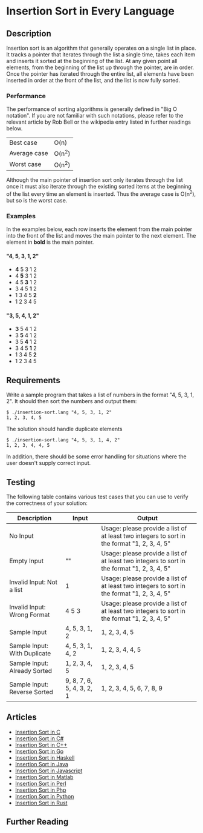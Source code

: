 # Insertion Sort in Every Language

## Description

Insertion sort is an algorithm that generally operates on a single list in place.
It tracks a pointer that iterates through the list a single time, takes each
item and inserts it sorted at the beginning of the list. At any given point
all elements, from the beginning of the list up through the pointer, are in order.
Once the pointer has iterated through the entire list, all elements have been inserted
in order at the front of the list, and the list is now fully sorted.

### Performance

The performance of sorting algorithms is generally defined in "Big O notation".
If you are not familiar with such notations, please refer to the relevant
article by Rob Bell or the wikipedia entry listed in further readings below.

| | |
|---|---|
| Best case | O(n) |
| Average case | O(n<sup>2</sup>) |
| Worst case | O(n<sup>2</sup>) |

Although the main pointer of insertion sort only iterates through the list once
it must also iterate through the existing sorted items at the beginning of the list
every time an element is inserted. Thus the average case is O(n<sup>2</sup>), but so
is the worst case.


### Examples

In the examples below, each row inserts the element from the main pointer 
into the front of the list and moves the main pointer to the next element.
The element in __bold__ is the main pointer.

#### "4, 5, 3, 1, 2"

- __4__   5     3     1     2   
-   4   __5__   3     1     2   
-   4     5   __3__   1     2   
-   3     4     5   __1__   2   
-   1     3     4     5   __2__ 
-   1     2     3     4     5    

#### "3, 5, 4, 1, 2"

- __3__   5     4     1     2   
-   3   __5__   4     1     2   
-   3     5   __4__   1     2   
-   3     4     5   __1__   2   
-   1     3     4     5   __2__ 
-   1     2     3     4     5    


## Requirements

Write a sample program that takes a list of numbers in the format "4, 5, 3, 1, 2".
It should then sort the numbers and output them:

```console
$ ./insertion-sort.lang "4, 5, 3, 1, 2"
1, 2, 3, 4, 5
```

The solution should handle duplicate elements

```console
$ ./insertion-sort.lang "4, 5, 3, 1, 4, 2"
1, 2, 3, 4, 4, 5
```

In addition, there should be some error handling for situations where the user
doesn't supply correct input.


## Testing

The following table contains various test cases that you can use to
verify the correctness of your solution:

| Description                  | Input | Output |
|------------------------------|-------|--------|
| No Input                     |       | Usage: please provide a list of at least two integers to sort in the format "1, 2, 3, 4, 5" |
| Empty Input                  | ""    | Usage: please provide a list of at least two integers to sort in the format "1, 2, 3, 4, 5" |
| Invalid Input: Not a list    | 1     | Usage: please provide a list of at least two integers to sort in the format "1, 2, 3, 4, 5" |
| Invalid Input: Wrong Format  | 4 5 3 | Usage: please provide a list of at least two integers to sort in the format "1, 2, 3, 4, 5" |
| Sample Input                 | 4, 5, 3, 1, 2             | 1, 2, 3, 4, 5             |
| Sample Input: With Duplicate | 4, 5, 3, 1, 4, 2          | 1, 2, 3, 4, 4, 5          |
| Sample Input: Already Sorted | 1, 2, 3, 4, 5             | 1, 2, 3, 4, 5             |
| Sample Input: Reverse Sorted | 9, 8, 7, 6, 5, 4, 3, 2, 1 | 1, 2, 3, 4, 5, 6, 7, 8, 9 |


## Articles

- [Insertion Sort in C](https://sampleprograms.io/projects/insertion-sort/c)
- [Insertion Sort in C#](https://sampleprograms.io/projects/insertion-sort/c-sharp)
- [Insertion Sort in C++](https://sampleprograms.io/projects/insertion-sort/c-plus-plus)
- [Insertion Sort in Go](https://sampleprograms.io/projects/insertion-sort/go)
- [Insertion Sort in Haskell](https://sampleprograms.io/projects/insertion-sort/haskell)
- [Insertion Sort in Java](https://sampleprograms.io/projects/insertion-sort/java)
- [Insertion Sort in Javascript](https://sampleprograms.io/projects/insertion-sort/javascript)
- [Insertion Sort in Matlab](https://sampleprograms.io/projects/insertion-sort/matlab)
- [Insertion Sort in Perl](https://sampleprograms.io/projects/insertion-sort/perl)
- [Insertion Sort in Php](https://sampleprograms.io/projects/insertion-sort/php)
- [Insertion Sort in Python](https://sampleprograms.io/projects/insertion-sort/python)
- [Insertion Sort in Rust](https://sampleprograms.io/projects/insertion-sort/rust)

## Further Reading
